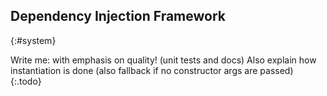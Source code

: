 ## Dependency Injection Framework
{:#system}

Write me: with emphasis on quality! (unit tests and docs)
Also explain how instantiation is done (also fallback if no constructor args are passed)
{:.todo}
